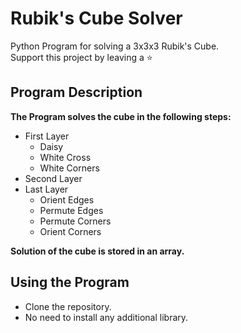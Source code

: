 # Rubik's Cube Solver

Python Program for solving a 3x3x3 Rubik's Cube.
</br>
Support this project by leaving a :star:

## Program Description

**The Program solves the cube in the following steps:**
 - First Layer
   - Daisy
   - White Cross
   - White Corners
 - Second Layer
 - Last Layer
   - Orient Edges
   - Permute Edges
   - Permute Corners
   - Orient Corners

**Solution of the cube is stored in an array.**

## Using the Program

 - Clone the repository.
 - No need to install any additional library.
